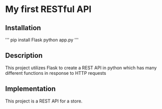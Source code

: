 

# My first RESTful API

## Installation

'''
pip install Flask
python app.py
'''

## Description

This project utilizes Flask to create a REST API in python which has many different functions in response to HTTP requests 

## Implementation	

This project is a REST API for a store.



